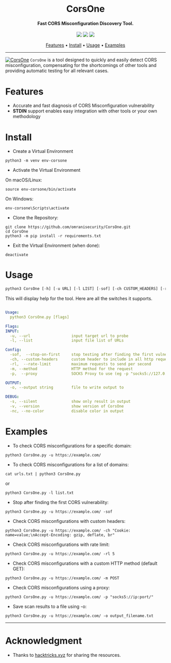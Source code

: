 <h1 align="center">
CorsOne
</h1>

<h4 align="center">Fast CORS Misconfiguration Discovery Tool.</h4>

<p align="center">
<a href="https://github.com/omranisecurity/CorsOne/issues"><img src="https://img.shields.io/badge/contributions-welcome-brightgreen.svg?style=flat"></a>
<a href="https://github.com/omranisecurity/CorsOne/releases"><img src="https://img.shields.io/badge/release-v0.9.5-blue"></a>
<a href="https://twitter.com/omranisecurity"><img src="https://img.shields.io/twitter/follow/omranisecurity?logo=twitter"></a>
</p>

<p align="center">
  <a href="#features">Features</a> •
  <a href="#install">Install</a> •
  <a href="#usage">Usage</a> •
  <a href="#examples">Examples</a>
</p>

---

[![CorsOne ](https://asciinema.org/a/OKANAbkXi3PGRGTAOEb5dxUA5.svg)](https://asciinema.org/a/OKANAbkXi3PGRGTAOEb5dxUA5?autoplay=1)
`CorsOne` is a tool designed to quickly and easily detect CORS misconfiguration, compensating for the shortcomings of other tools and providing automatic testing for all relevant cases.

# Features
- Accurate and fast diagnosis of CORS Misconfiguration vulnerability
- **STDIN** support enables easy integration with other tools or your own methodology

# Install
- Create a Virtual Environment
```
python3 -m venv env-corsone
```
- Activate the Virtual Environment

On macOS/Linux:
```
source env-corsone/bin/activate
```
On Windows:
```
env-corsone\Scripts\activate
```
- Clone the Repository:
```
git clone https://github.com/omranisecurity/CorsOne.git
cd CorsOne
python3 -m pip install -r requirements.txt
```
- Exit the Virtual Environment (when done):
```
deactivate
```

# Usage
```python
python3 CorsOne [-h] [-u URL] [-l LIST] [-sof] [-ch CUSTOM_HEADERS] [-rl RATE_LIMIT] [-m {GET,POST}] [-p PROXY] [-s] [-v] [-nc] [-o OUTPUT]
```

This will display help for the tool. Here are all the switches it supports.

```yaml

Usage:
  python3 CorsOne.py [flags]

Flags:
INPUT:
  -u, --url                  input target url to probe
  -l, --list                 input file list of URLs

Config:
  -sof,  --stop-on-first     stop testing after finding the first vulnerability
  -ch, --custom-headers      custom header to include in all http request in header:value format. -ch "header1: value1\nheader2: value2"
  -rl,  --rate-limit         maximum requests to send per second
  -m, --method               HTTP method for the request
  -p,  --proxy               SOCKS Proxy to use (eg -p "socks5://127.0.0.1:6060")

OUTPUT:
  -o, --output string        file to write output to

DEBUG:
  -s, --silent               show only result in output
  -v, --version              show version of CorsOne
  -nc, --no-color            disable color in output
```

# Examples

* To check CORS misconfigurations for a specific domain:

``python3 CorsOne.py -u https://example.com/``

* To check CORS misconfigurations for a list of domains:

``cat urls.txt | python3 CorsOne.py``

or

``python3 CorsOne.py -l list.txt``

* Stop after finding the first CORS vulnerability:

``python3 CorsOne.py -u https://example.com/ -sof``

* Check CORS misconfigurations with custom headers:

``python3 CorsOne.py -u https://example.com/ -ch "Cookie: name=value;\nAccept-Encoding: gzip, deflate, br"``

* Check CORS misconfigurations with rate limit:

``python3 CorsOne.py -u https://example.com/ -rl 5``

* Check CORS misconfigurations with a custom HTTP method (default GET):

``python3 CorsOne.py -u https://example.com/ -m POST``

* Check CORS misconfigurations using a proxy:

``python3 CorsOne.py -u https://example.com/ -p "socks5://ip:port/"``

* Save scan results to a file using -o:

``python3 CorsOne.py -u https://example.com/ -o output_filename.txt``

---

# Acknowledgment
- Thanks to <a href="https://book.hacktricks.xyz/pentesting-web/cors-bypass">hacktricks.xyz</a> for sharing the resources.
